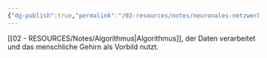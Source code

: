 ```yaml
---
{"dg-publish":true,"permalink":"/02-resources/notes/neuronales-netzwerk/","tags":["GFN/prüfungsrelevant/AP1/vorbereitung"],"noteIcon":"","updated":"2025-03-13T14:20:20.957+01:00"}
---
```


[[02 - RESOURCES/Notes/Algorithmus\|Algorithmus]], der Daten verarbeitet und das menschliche Gehirn als Vorbild nutzt.